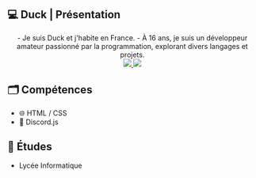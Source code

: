 ## 💻 Duck | Présentation

<div align="center">
    - Je suis Duck et j'habite en France.
    - À 16 ans, je suis un développeur amateur passionné par la programmation, explorant divers langages et projets.
</div>


<div align="center">
  <a href="mailto:remyroquain72@gmail.com">
    <img src="https://img.shields.io/badge/Gmail-D14836?style=for-the-badge&logo=gmail&logoColor=white" target="_blank"/>
  </a>
    
  <a href="https://www.duckporfolio.xyz/">
    <img src="https://img.shields.io/badge/Portfolio-8DB59A?style=for-the-badge&logo=About.me&logoColor=white" target="_blank"/>
  </a>
</div>

## 🗂️ Compétences
  
* 🌐 HTML / CSS
* 🤖 Discord.js

## 🏫 Études

* Lycée Informatique
